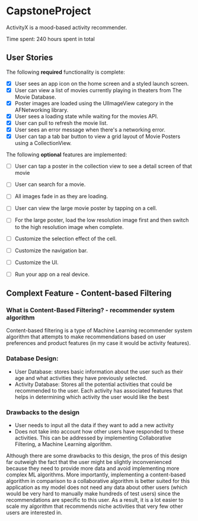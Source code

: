 # CapstoneProject

ActivityX is a mood-based activity recommender.

Time spent: 240 hours spent in total

## User Stories

The following **required** functionality is complete:

- [x] User sees an app icon on the home screen and a styled launch screen.
- [x] User can view a list of movies currently playing in theaters from The Movie Database.
- [x] Poster images are loaded using the UIImageView category in the AFNetworking library.
- [x] User sees a loading state while waiting for the movies API.
- [x] User can pull to refresh the movie list.
- [x] User sees an error message when there's a networking error.
- [x] User can tap a tab bar button to view a grid layout of Movie Posters using a CollectionView.

The following **optional** features are implemented:

- [ ] User can tap a poster in the collection view to see a detail screen of that movie
- [ ] User can search for a movie.
- [ ] All images fade in as they are loading.
- [ ] User can view the large movie poster by tapping on a cell.
- [ ] For the large poster, load the low resolution image first and then switch to the high resolution image when complete.
- [ ] Customize the selection effect of the cell.
- [ ] Customize the navigation bar.
- [ ] Customize the UI.
- [ ] Run your app on a real device.


## Complext Feature - Content-based Filtering
### What is Content-Based Filtering? - recommender system algorithm
Content-based filtering is a type of Machine Learning recommender system algorithm that attempts to make recommendations based on user preferences and product features (in my case it would be activity features).

### Database Design:
- User Database: stores basic information about the user such as their age and what activities they have previously selected.
- Activity Database:  Stores all the potential activities that could be recommended to the user. Each activity has associated features that helps in determining which activity the user would like the best

### Drawbacks to the design
- User needs to input all the data if they want to add a new activity
- Does not take into account how other users have responded to these activities. This can be addressed by implementing Collaborative Filtering, a Machine Learning algorithm.

Although there are some drawbacks to this design, the pros of this design far outweigh the fact that the user might be slightly inconvenienced because they need to provide more data and avoid implementing more complex ML algorithms. More importantly, implementing a content-based algorithm in comparison to a collaborative algorithm is better suited for this application as my model does not need any data about other users (which would be very hard to manually make hundreds of test users) since the recommendations are specific to this user. As a result, it is a lot easier to scale my algorithm that recommends niche activities that very few other users are interested in.

